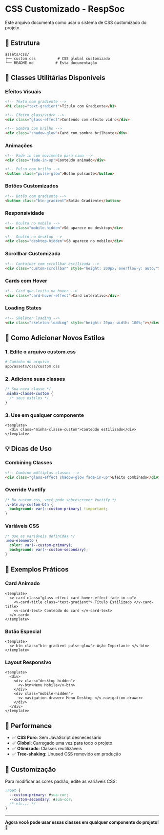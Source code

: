 # CSS Customizado - RespSoc

Este arquivo documenta como usar o sistema de CSS customizado do projeto.

## 📁 Estrutura

```
assets/css/
├── custom.css          # CSS global customizado
└── README.md          # Esta documentação
```

## 🎨 Classes Utilitárias Disponíveis

### **Efeitos Visuais**

```html
<!-- Texto com gradiente -->
<h1 class="text-gradient">Título com Gradiente</h1>

<!-- Efeito glass/vidro -->
<div class="glass-effect">Conteúdo com efeito vidro</div>

<!-- Sombra com brilho -->
<div class="shadow-glow">Card com sombra brilhante</div>
```

### **Animações**

```html
<!-- Fade in com movimento para cima -->
<div class="fade-in-up">Conteúdo animado</div>

<!-- Pulso com brilho -->
<button class="pulse-glow">Botão pulsante</button>
```

### **Botões Customizados**

```html
<!-- Botão com gradiente -->
<button class="btn-gradient">Botão Gradiente</button>
```

### **Responsividade**

```html
<!-- Oculto no mobile -->
<div class="mobile-hidden">Só aparece no desktop</div>

<!-- Oculto no desktop -->
<div class="desktop-hidden">Só aparece no mobile</div>
```

### **Scrollbar Customizada**

```html
<!-- Container com scrollbar estilizada -->
<div class="custom-scrollbar" style="height: 200px; overflow-y: auto;">Conteúdo com scroll...</div>
```

### **Cards com Hover**

```html
<!-- Card que levita no hover -->
<div class="card-hover-effect">Card interativo</div>
```

### **Loading States**

```html
<!-- Skeleton loading -->
<div class="skeleton-loading" style="height: 20px; width: 100%;"></div>
```

## 🔧 Como Adicionar Novos Estilos

### **1. Edite o arquivo custom.css**

```bash
# Caminho do arquivo
app/assets/css/custom.css
```

### **2. Adicione suas classes**

```css
/* Sua nova classe */
.minha-classe-custom {
  /* seus estilos */
}
```

### **3. Use em qualquer componente**

```vue
<template>
  <div class="minha-classe-custom">Conteúdo estilizado</div>
</template>
```

## 💡 Dicas de Uso

### **Combining Classes**

```html
<!-- Combine múltiplas classes -->
<div class="glass-effect shadow-glow fade-in-up">Efeito combinado</div>
```

### **Override Vuetify**

```css
/* No custom.css, você pode sobrescrever Vuetify */
.v-btn.my-custom-btn {
  background: var(--custom-primary) !important;
}
```

### **Variáveis CSS**

```css
/* Use as variáveis definidas */
.meu-elemento {
  color: var(--custom-primary);
  background: var(--custom-secondary);
}
```

## 🎯 Exemplos Práticos

### **Card Animado**

```vue
<template>
  <v-card class="glass-effect card-hover-effect fade-in-up">
    <v-card-title class="text-gradient"> Título Estilizado </v-card-title>
    <v-card-text> Conteúdo do card </v-card-text>
  </v-card>
</template>
```

### **Botão Especial**

```vue
<template>
  <v-btn class="btn-gradient pulse-glow"> Ação Importante </v-btn>
</template>
```

### **Layout Responsivo**

```vue
<template>
  <div>
    <div class="desktop-hidden">
      <v-btn>Menu Mobile</v-btn>
    </div>
    <div class="mobile-hidden">
      <v-navigation-drawer> Menu Desktop </v-navigation-drawer>
    </div>
  </div>
</template>
```

## 🚀 Performance

- ✅ **CSS Puro**: Sem JavaScript desnecessário
- ✅ **Global**: Carregado uma vez para todo o projeto
- ✅ **Otimizado**: Classes reutilizáveis
- ✅ **Tree-shaking**: Unused CSS removido em produção

## 🎨 Customização

Para modificar as cores padrão, edite as variáveis CSS:

```css
:root {
  --custom-primary: #sua-cor;
  --custom-secondary: #sua-cor;
  /* etc... */
}
```

---

**Agora você pode usar essas classes em qualquer componente do projeto!** 🎉
